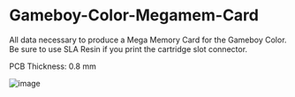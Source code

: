 # Gameboy-Color-Megamem-Card
All data necessary to produce a Mega Memory Card for the Gameboy Color. Be sure to use SLA Resin if you print the cartridge slot connector.

PCB Thickness: 0.8 mm

![image](https://github.com/Modman/Gameboy-Color-Megamem-Card/blob/main/REF1347.png)
